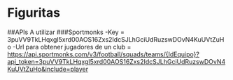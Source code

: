 # Figuritas
##APIs A utilizar
###Sportmonks
-Key = 3puVV9TkLHqxgI5xrd00AOS16Zxs2IdcSJLhGciUdRuzswDOvN4KuUVtZuHo
-Url para obtener jugadores de un club = https://api.sportmonks.com/v3/football/squads/teams/{IdEquipo}?api_token=3puVV9TkLHqxgI5xrd00AOS16Zxs2IdcSJLhGciUdRuzswDOvN4KuUVtZuHo&include=player
